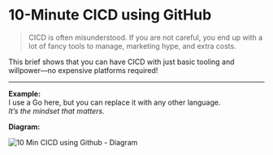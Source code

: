 # 10-Minute CICD using GitHub

> CICD is often misunderstood. If you are not careful, you end up with a lot of fancy tools to manage, marketing hype, and extra costs.

This brief shows that you can have CICD with just basic tooling and willpower—no expensive platforms required!

---

**Example:**  
I use a Go here, but you can replace it with any other language.  
_It’s the mindset that matters._

**Diagram:**  

![10 Min CICD using Github - Diagram](https://github.com/o-fausto/10MinCICD_Github/blob/main/images/10MinCICD_Github.png)

